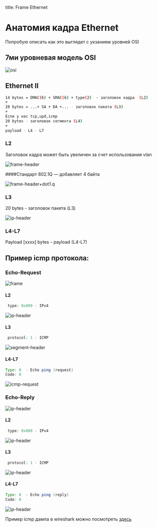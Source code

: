 title: Frame Ethernet


# Анатомия кадра Ethernet

Попробую описать как это выглядет с укзанием уровней OSI

## 7ми уровневая модель OSI
![osi](img/osi.jpg)


## Ethernet II
```bash
14 bytes = DMAC(6) + SMAC(6) + type(2)  - заголовок кадра  (L2)
+
20 bytes = ...+ SA + DA +... - заголовок пакета (L3)
+
Если у нас tcp,upd,icmp
20 bytes - заголовок сегмента (L4) 
+
payload - L4 - L7 
```

### L2
Заголовок кадра может быть увеличен за счет использования vlan

![frame-header](img/frame-header.jpg)

####Стандарт 802.1Q — добавляет 4 байта

![frame-header+dot1.q](img/802.1q.jpg)



### L3
20 bytes - заголовок пакета (L3)

![ip-header](img/ip-header.jpg)

	
### L4-L7
Payload
[xxxx] bytes - payload (L4-L7)


## Пример icmp протокола:
### Echo-Request

![frame](img/icmp-echo-request.jpg)

#### L2
```java
 type: 0x800 - IPv4
```

![ip-header](img/icmp-echo-request-l2.jpg)

#### L3

```java
 protocol: 1 - ICMP
```

![segment-header](img/icmp-echo-request-l3.jpg)

#### L4-L7
```java
Type: 8  - Echo ping (request)
Code: 0
```

![icmp-request](img/icmp-echo-request-l4-l7.jpg)


### Echo-Reply
![ip-header](img/icmp-echo-reply.jpg)

#### L2
```java
 type: 0x800 - IPv4
```

![ip-header](img/icmp-echo-reply-l2.jpg)

#### L3
```java
 protocol: 1 - ICMP
```
![ip-header](img/icmp-echo-reply-l3.jpg)

#### L4-L7
```java
Type: 0  - Echo ping (reply)
Code: 0
```

![ip-header](img/icmp-echo-reply-l4-l7.jpg)

Пример icmp дампа в wireshark можно посмотреть [здесь](https://icebale.readthedocs.io/en/latest/networks/wireshark.collection/icmp-ping.pcapng)